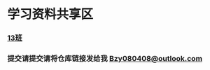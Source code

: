 # 学习资料共享区
### [13班](https://gitee.com/baizhiyuan080408/school-notes)
### 提交请提交请将仓库链接发给我 Bzy080408@outlook.com
